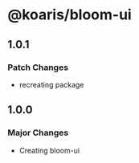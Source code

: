 # @koaris/bloom-ui

## 1.0.1

### Patch Changes

- recreating package

## 1.0.0

### Major Changes

- Creating bloom-ui
